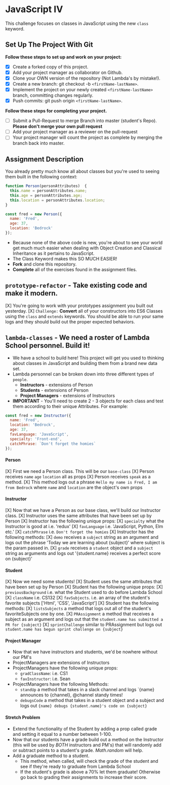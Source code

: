 # JavaScript IV

This challenge focuses on classes in JavaScript using the new `class` keyword.

## Set Up The Project With Git

**Follow these steps to set up and work on your project:**

* [X] Create a forked copy of this project.
* [X] Add your project manager as collaborator on Github.
* [X] Clone your OWN version of the repository (Not Lambda's by mistake!).
* [X] Create a new branch: git checkout -b `<firstName-lastName>`.
* [X] Implement the project on your newly created `<firstName-lastName>` branch, committing changes regularly.
* [X] Push commits: git push origin `<firstName-lastName>`.

**Follow these steps for completing your project.**

* [ ] Submit a Pull-Request to merge <firstName-lastName> Branch into master (student's  Repo). **Please don't merge your own pull request**
* [ ] Add your project manager as a reviewer on the pull-request
* [ ] Your project manager will count the project as complete by merging the branch back into master.

## Assignment Description

You already pretty much know all about classes but you're used to seeing them built in the following context:

```js
function Person(personAttributes)  {
  this.name = personAttributes.name;
  this.age = personAttributes.age;
  this.location = personAttributes.location;
}

const fred = new Person({
  name: 'Fred',
  age: 37,
  location: 'Bedrock'
});
```

* Because none of the above code is new, you're about to see your world get much much easier when dealing with Object Creation and Classical Inheritance as it pertains to JavaScript.
* The Class Keyword makes this SO MUCH EASIER!
* **Fork** and clone this repository.
* **Complete** all of the exercises found in the assignment files.

## `prototype-refactor` - Take existing code and make it modern.

[X] You're going to work with your prototypes assignment you built out yesterday.
[X] `Challenge:` **Convert** all of your constructors into ES6 Classes using the `class` and `extends` keywords. You should be able to run your same logs and they should build out the proper expected behaviors.

## `lambda-classes` - We need a roster of Lambda School personnel. Build it!

* We have a school to build here! This project will get you used to thinking about classes in JavaScript and building them from a brand new data set.
* Lambda personnel can be broken down into three different types of `people`.
  * **Instructors** - extensions of Person
  * **Students** - extensions of Person
  * **Project Managers** - extensions of Instructors
* **IMPORTANT** - You'll need to create 2 - 3 objects for each class and test them according to their unique Attributes. For example:

```js
const fred = new Instructor({
  name: 'Fred',
  location: 'Bedrock',
  age: 37,
  favLanguage: 'JavaScript',
  specialty: 'Front-end',
  catchPhrase: `Don't forget the homies`
});
```

#### Person

[X] First we need a Person class. This will be our `base-class`
[X] Person receives `name` `age` `location` all as props
[X] Person receives `speak` as a method.
[X] This method logs out a phrase `Hello my name is Fred, I am from Bedrock` where `name` and `location` are the object's own props

#### Instructor

[X] Now that we have a Person as our base class, we'll build our Instructor class.
[X] Instructor uses the same attributes that have been set up by Person
[X] Instructor has the following unique props:
  [X] `specialty` what the Instructor is good at i.e. 'redux'
  [X] `favLanguage` i.e. 'JavaScript, Python, Elm etc.'
  [X] `catchPhrase` i.e. `Don't forget the homies`
[X] Instructor has the following methods:
  [X] `demo` receives a `subject` string as an argument and logs out the phrase 'Today we are learning about {subject}' where subject is the param passed in.
  [X] `grade` receives a `student` object and a `subject` string as arguments and logs out '{student.name} receives a perfect score on {subject}'

#### Student

[X] Now we need some students!
[X] Student uses the same attributes that have been set up by Person
[X] Student has the following unique props:
  [X] `previousBackground` i.e. what the Student used to do before Lambda School
  [X] `className` i.e. CS132
  [X] `favSubjects`. i.e. an array of the student's favorite subjects ['Html', 'CSS', 'JavaScript']
[X] Student has the following methods:
  [X] `listsSubjects` a method that logs out all of the student's favoriteSubjects one by one.
  [X] `PRAssignment` a method that receives a subject as an argument and logs out that the `student.name has submitted a PR for {subject}`
  [X] `sprintChallenge` similar to PRAssignment but logs out `student.name has begun sprint challenge on {subject}`

#### Project Manager

* Now that we have instructors and students, we'd be nowhere without our PM's
* ProjectManagers are extensions of Instructors
* ProjectManagers have the following unique props:
  * `gradClassName`: i.e. CS1
  * `favInstructor`: i.e. Sean
* ProjectManagers have the following Methods:
  * `standUp` a method that takes in a slack channel and logs `{name} announces to {channel}, @channel standy times!​​​​​
  * `debugsCode` a method that takes in a student object and a subject and logs out `{name} debugs {student.name}'s code on {subject}`

#### Stretch Problem

* Extend the functionality of the Student by adding a prop called grade and setting it equal to a number between 1-100.
* Now that our students have a grade build out a method on the Instructor (this will be used by _BOTH_ instructors and PM's) that will randomly add or subtract points to a student's grade. _Math.random_ will help.
* Add a graduate method to a student.
  * This method, when called, will check the grade of the student and see if they're ready to graduate from Lambda School
  * If the student's grade is above a 70% let them graduate! Otherwise go back to grading their assignments to increase their score.
